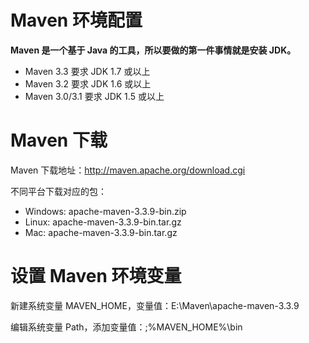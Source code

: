 # Maven 环境配置
**Maven 是一个基于 Java 的工具，所以要做的第一件事情就是安装 JDK。**
- Maven 3.3 要求 JDK 1.7 或以上
- Maven 3.2 要求 JDK 1.6 或以上
- Maven 3.0/3.1 要求 JDK 1.5 或以上

# Maven 下载
Maven 下载地址：http://maven.apache.org/download.cgi

不同平台下载对应的包：
- Windows:	apache-maven-3.3.9-bin.zip
- Linux:	apache-maven-3.3.9-bin.tar.gz
- Mac:		apache-maven-3.3.9-bin.tar.gz

# 设置 Maven 环境变量
新建系统变量 MAVEN_HOME，变量值：E:\Maven\apache-maven-3.3.9

编辑系统变量 Path，添加变量值：;%MAVEN_HOME%\bin